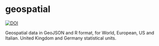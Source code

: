 # geospatial

[![DOI](https://zenodo.org/badge/256482318.svg)](https://zenodo.org/badge/latestdoi/256482318)

Geospatial data in GeoJSON and R format, for World, European, US and Italian. United Kingdom and Germany statistical units.
